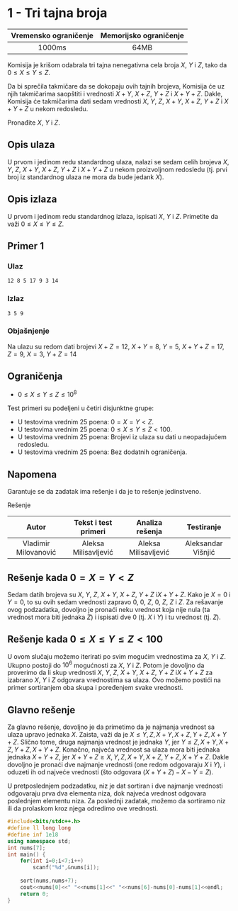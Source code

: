 # 1 - Tri tajna broja


	
| Vremensko ograničenje | Memorijsko ograničenje |
|:-:|:-:|
| 1000ms | 64MB |
	
	
Komisija je krišom odabrala tri tajna nenegativna cela broja $X$, $Y$ i $Z$, tako da $0 \leq X \leq Y \leq Z$. 
	
Da bi sprečila takmičare da se dokopaju ovih tajnih brojeva, Komisija će uz njih takmičarima saopštiti i vrednosti $X+Y$, $X+Z$, $Y+Z$ i $X+Y+Z$. Dakle, Komisija će takmičarima dati sedam vrednosti $X$, $Y$, $Z$, $X+Y$, $X+Z$, $Y+Z$ i $X+Y+Z$ u nekom redosledu. 
	
Pronađite $X$, $Y$ i $Z$.
	
## Opis ulaza
U prvom i jedinom redu standardnog ulaza, nalazi se sedam celih brojeva $X$, $Y$, $Z$, $X+Y$, $X+Z$, $Y+Z$ i $X+Y+Z$ u nekom proizvoljnom redosledu (tj. prvi broj iz standardnog ulaza ne mora da bude jedank $X$).
	
## Opis izlaza
U prvom i jedinom redu standardnog izlaza, ispisati $X$, $Y$ i $Z$. Primetite da važi $0 \leq X \leq Y \leq Z$.
	
## Primer 1
	
### Ulaz
	
```
12 8 5 17 9 3 14
```
	
### Izlaz
	
```
3 5 9
```
	
### Objašnjenje
Na ulazu su redom dati brojevi $X + Z = 12$, $X + Y = 8$, $Y = 5$, $X + Y + Z = 17$, $Z = 9$, $X = 3$, $Y + Z = 14$
	
## Ograničenja
* $0 \leq X \leq Y \leq Z \leq 10^8$
	
Test primeri su podeljeni u četiri disjunktne grupe:
	
* U testovima vrednim 25 poena: $0 = X = Y < Z$.
* U testovima vrednim 25 poena: $0 \leq X \leq Y \leq Z < 100$.
* U testovima vrednim 25 poena: Brojevi iz ulaza su dati u neopadajućem redosledu.
* U testovima vrednim 25 poena: Bez dodatnih ograničenja.
	
## Napomena
	
Garantuje se da zadatak ima rešenje i da je to rešenje jedinstveno.
	
Rešenje
	
| Autor | Tekst i test primeri | Analiza rеšenja | Testiranje |
|:-:|:-:|:-:|:-:|
| Vladimir Milovanović | Aleksa Milisavljević | Aleksa Milisavljević | Aleksandar Višnjić |
	
## Rešenje kada $0 = X = Y < Z$
	
Sedam datih brojeva su $X$, $Y$, $Z$, $X+Y$, $X+Z$, $Y+Z$ i$X+Y+Z$. Kako je $X = 0$ i $Y=0$, to su ovih sedam vrednosti zapravo  $0$, $0$, $Z$, $0$, $Z$, $Z$ i $Z$. Za rešavanje ovog podzadatka, dovoljno je pronaći neku vrednost koja nije nula (ta vrednost mora biti jednaka $Z$) i ispisati dve $0$ (tj. $X$ i $Y$) i tu vrednost (tj. $Z$).
	
	
## Rešenje kada $0 \leq X \leq Y \leq Z < 100$
	
U ovom slučaju možemo iterirati po svim mogućim vrednostima za $X$, $Y$ i $Z$. Ukupno postoji do $10^6$ mogućnosti za $X$, $Y$ i $Z$. Potom je dovoljno da proverimo da li skup vrednosti $X$, $Y$, $Z$, $X+Y$, $X+Z$, $Y+Z$ i$X+Y+Z$ za izabrano $X$, $Y$ i $Z$ odgovara vrednostima sa ulaza. Ovo možemo postići na primer sortiranjem oba skupa i poređenjem svake vrednosti.
	
## Glavno rešenje
	
Za glavno rešenje, dovoljno je da primetimo da je najmanja vrednost sa ulaza upravo jednaka $X$. Zaista, važi da je $X \leq Y, Z, X+Y, X+Z, Y+Z, X+Y+Z$. Slično tome, druga najmanja vrednost je jednaka $Y$, jer $Y \leq Z, X+Y, X+Z, Y+Z, X+Y+Z$. Konačno, najveća vrednost sa ulaza mora biti jednaka jednaka $X+Y+Z$, jer $X+Y+Z \geq X,Y,Z, X+Y, X+Z, Y+Z, X+Y+Z$. Dakle dovoljno je pronaći dve najmanje vrednosti (one redom odgovaraju $X$ i $Y$), i oduzeti ih od najveće vrednosti (što odgovara $(X+Y+Z) - X - Y = Z$).
	
U pretposlednjem podzadatku, niz je dat sortiran i dve najmanje vrednosti odgovaraju prva dva elementa niza, dok najveća vrednost odgovara poslednjem elementu niza. Za poslednji zadatak, možemo da sortiramo niz ili da prolaskom kroz njega odredimo ove vrednosti.
	
``` cpp title="01_tri_tajna_broja.cpp" linenums="1"
#include<bits/stdc++.h>
#define ll long long
#define inf 1e18
using namespace std;
int nums[7];
int main() {
	for(int i=0;i<7;i++)
	    scanf("%d",&nums[i]);
	    
	sort(nums,nums+7);
	cout<<nums[0]<<" "<<nums[1]<<" "<<nums[6]-nums[0]-nums[1]<<endl;
	return 0;
}

```
